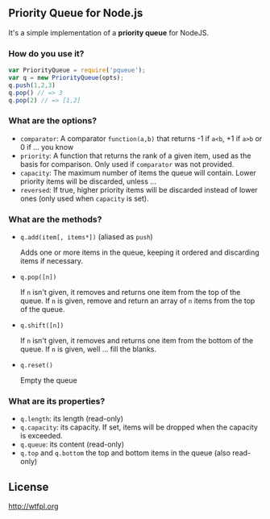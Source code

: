 ## Priority Queue for Node.js

It's a simple implementation of a **priority queue** for NodeJS.

### How do you use it?

```javascript
var PriorityQueue = require('pqueue');
var q = new PriorityQueue(opts);
q.push(1,2,3)
q.pop() // => 3
q.pop(2) // => [1,2]
```

### What are the options?

* `comparator`: A comparator `function(a,b)` that returns -1 if `a<b`, +1 if `a>b` or 0 if ... you know
* `priority`: A function that returns the rank of a given item, used as the basis for comparison. Only used if `comparator` was not provided.
* `capacity`: The maximum number of items the queue will contain. Lower priority items will be discarded, unless ...
* `reversed`: If true, higher priority items will be discarded instead of lower ones (only used when `capacity` is set).

### What are the methods?

* `q.add(item[, items*])` (aliased as `push`)

    Adds one or more items in the queue, keeping it ordered and discarding items if necessary.
    
* `q.pop([n])`
    
    If `n` isn't given, it removes and returns one item from the top of the queue. If `n` is given, remove and 
    return an array of `n` items from the top of the queue.

* `q.shift([n])`
    
    If `n` isn't given, it removes and returns one item from the bottom of the queue. If `n` is given, well ... 
    fill the blanks.

* `q.reset()`
  
    Empty the queue
  
### What are its properties?

* `q.length`: its length (read-only)
* `q.capacity`: its capacity. If set, items will be dropped when the capacity is exceeded.
* `q.queue`: its content (read-only)
* `q.top` and `q.bottom` the top and bottom items in the queue (also read-only)

## License

http://wtfpl.org